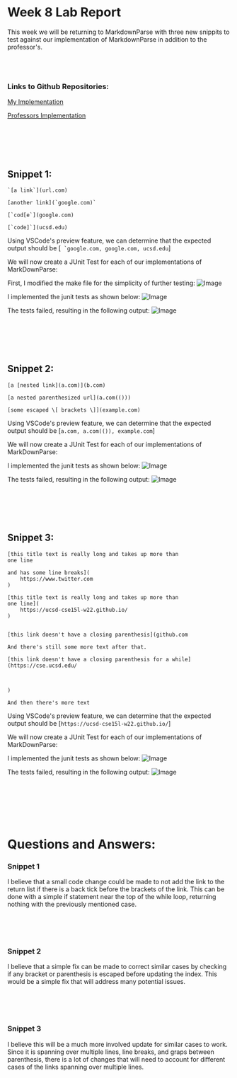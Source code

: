 # Week 8 Lab Report



This week we will be returning to MarkdownParse with three new snippits to test against our implementation of MarkdownParse in addition to the professor's.

<br><br>

### Links to Github Repositories:

[My Implementation](https://github.com/ExtraExaByte/markdown-parse)

[Professors Implementation](https://github.com/ucsd-cse15l-w22/markdown-parse)


<br><br><br><br>
## Snippet 1:
```
`[a link`](url.com)

[another link](`google.com)`

[`cod[e`](google.com)

[`code]`](ucsd.edu)

```

Using VSCode's preview feature, we can determine that the expected output should be [``` `google.com, google.com, ucsd.edu```]

We will now create a JUnit Test for each of our implementations of MarkDownParse:

First, I modified the make file for the simplicity of further testing:
![Image](https://extraexabyte.github.io/cse15l-lab-reports/Lab4/make.png)

I implemented the junit tests as shown below:
![Image](https://extraexabyte.github.io/cse15l-lab-reports/Lab4/snip1run.png)

The tests failed, resulting in the following output:
![Image](https://extraexabyte.github.io/cse15l-lab-reports/Lab4/snip1test.png)



<br><br><br><br>
## Snippet 2:
```
[a [nested link](a.com)](b.com)

[a nested parenthesized url](a.com(()))

[some escaped \[ brackets \]](example.com)

```

Using VSCode's preview feature, we can determine that the expected output should be [```a.com, a.com(()), example.com```]

We will now create a JUnit Test for each of our implementations of MarkDownParse:


I implemented the junit tests as shown below:
![Image](https://extraexabyte.github.io/cse15l-lab-reports/Lab4/snip2run.png)

The tests failed, resulting in the following output:
![Image](https://extraexabyte.github.io/cse15l-lab-reports/Lab4/snip2test.png)



<br><br><br><br>
## Snippet 3:
```
[this title text is really long and takes up more than 
one line

and has some line breaks](
    https://www.twitter.com
)

[this title text is really long and takes up more than 
one line](
    https://ucsd-cse15l-w22.github.io/
)


[this link doesn't have a closing parenthesis](github.com

And there's still some more text after that.

[this link doesn't have a closing parenthesis for a while](https://cse.ucsd.edu/



)

And then there's more text

```

Using VSCode's preview feature, we can determine that the expected output should be [```https://ucsd-cse15l-w22.github.io/```]

We will now create a JUnit Test for each of our implementations of MarkDownParse:


I implemented the junit tests as shown below:
![Image](https://extraexabyte.github.io/cse15l-lab-reports/Lab4/snip3run.png)

The tests failed, resulting in the following output:
![Image](https://extraexabyte.github.io/cse15l-lab-reports/Lab4/snip3test.png)

<br><br><br><br><br>
# Questions and Answers:


### Snippet 1
I believe that a small code change could be made to not add the link to the return list if there is a back tick before the brackets of the link.  This can be done with a simple if statement near the top of the while loop, returning nothing with the previously mentioned case.

<br><br><br>
### Snippet 2
I believe that a simple fix can be made to correct similar cases by checking if any bracket or parenthesis is escaped before updating the index.  This would be a simple fix that will address many potential issues.

<br><br><br>
### Snippet 3
I believe this will be a much more involved update for similar cases to work.  Since it is spanning over multiple lines, line breaks, and graps between parenthesis, there is a lot of changes that will need to account for different cases of the links spanning over multiple lines.